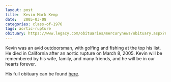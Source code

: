 ```yaml
---
layout: post
title:  Kevin Mark Kemp
date:   2005-03-08
categories: class-of-1976
tags: aortic-rupture
obituary: https://www.legacy.com/obituaries/mercurynews/obituary.aspx?n=Kevin-Mark-Kemp&pid=3275058
---
```

Kevin was an avid outdoorsman, with golfing and fishing at the top his list. He died in California after an aortic rupture on March 8, 2005. Kevin will be remembered by his wife, family, and many friends, and he will be in our hearts forever.

His full obituary can be found [here](https://www.legacy.com/obituaries/mercurynews/obituary.aspx?n=Kevin-Mark-Kemp&pid=3275058).
